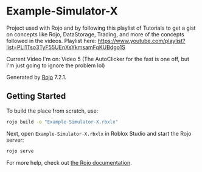 # Example-Simulator-X
Project used with Rojo and by following this playlist of Tutorials to get a gist on concepts like Rojo, DataStorage, Trading, and more of the concepts followed in the videos. Playlist here: https://www.youtube.com/playlist?list=PLl1Tso3TyF55UEnXsYkmsamFqKUBdgo1S

Current Video I'm on: Video 5 (The AutoClicker for the fast is one off, but I'm just going to ignore the problem lol)

Generated by [Rojo](https://github.com/rojo-rbx/rojo) 7.2.1.

## Getting Started
To build the place from scratch, use:

```bash
rojo build -o "Example-Simulator-X.rbxlx"
```

Next, open `Example-Simulator-X.rbxlx` in Roblox Studio and start the Rojo server:

```bash
rojo serve
```

For more help, check out [the Rojo documentation](https://rojo.space/docs).
